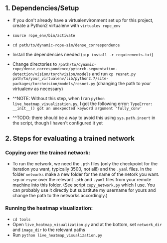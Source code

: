 ## 1. Dependencies/Setup
* If you don't already have a virtualenvironment set up for this project, create a Python2 virtualenv with ```virtualev rope_env```
* ```source rope_env/bin/activate```
* ```cd path/to/dynamic-rope-sim/dense_correspondence```
* Install the dependencies needed (```pip install -r requirements.txt```)
* Change directories to ```/path/to/dynamic-rope/dense_correspondence/pytorch-segmentation-detection/vision/torchvision/models``` and run ```cp resnet.py path/to/your_virtualenv/lib/python2.7/site-packages/torchvision/models/resnet.py``` (changing the path to your virtualenv as necessary)

* ^^NOTE: Without this step, when I ran ```python live_heatmap_visualization.py```, I got the following error: ```TypeError: __init__() got an unexpected keyword argument 'fully_conv'```
* ^^TODO: there should be a way to avoid this using ```sys.path.insert``` in the script, though I haven't configured it yet

## 2. Steps for evaluating a trained network
### Copying over the trained network:
* To run the network, we need the ```.pth``` files (only the checkpoint for the iteration you want, typically 3500, not all!) and the ```.yaml``` files. In the folder ```networks``` make a new folder for the name of the netork you want. ```scp``` or ```rsync``` over the relevant ```.pth``` and ```.yaml``` files from your remote machine into this folder. (See script ```copy_network.py``` which I use. You can probably use it directly but substitute my username for yours and change the path to the networks accordingly.)
### Running the heatmap visualization:
* ```cd tools```
* Open ```live_heatmap_visualization.py``` and at the bottom, set ```network_dir``` and ```image_dir``` to the relevant paths
* Run ```python live_heatmap_visualization.py```
